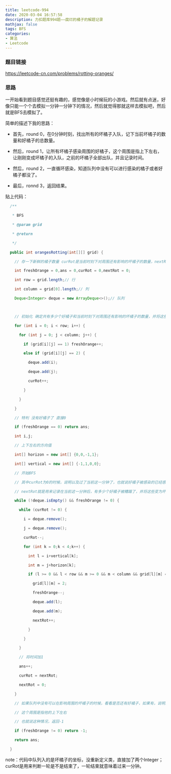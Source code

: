 ```yaml
---
title: leetcode-994
date: 2020-03-04 16:57:58
description: 力扣题库994题——腐烂的橘子的解题记录
mathjax: false
tags: BFS
categories:
- 算法
- Leetcode
---
```


### 题目链接

https://leetcode-cn.com/problems/rotting-oranges/

### 思路

一开始看到题目感觉还挺有趣的，感觉像是小时候玩的小游戏。然后就有点迷，好像只能一个个去模拟一分钟一分钟下的情况，然后就觉得那就这样去模拟吧，然后就是BFS去模拟了。



简单的描述下我的思路：

- 首先，round 0，在0分钟时刻，找出所有的坏橘子入队，记下当前坏橘子的数量和好橘子的总数量。

- 然后，round 1，让所有坏橘子感染周围的好橘子，这个周围是指上下左右，让刚刚变成坏橘子的入队，之前的坏橘子全部出队，并且记录时间。

- 然后，round 2，一直循环感染，知道队列中没有可以进行感染的橘子或者好橘子都没了。

- 最后，ronnd 3，返回结果。



贴上代码：

``` java
  /**

   * BFS

   * @param grid

   * @return

   */

  public int orangesRotting(int[][] grid) {

​    // 存一下新鲜的橘子数量 curRot是当前时刻下对周围还有影响的坏橘子的数量，nextRot为下一时刻的对周围还有影响的坏橘子数量

​    int freshOrange = 0,ans = 0,curRot = 0,nextRot = 0;

​    int row = grid.length;// 行

​    int column = grid[0].length;// 列

​    Deque<Integer> deque = new ArrayDeque<>();// 队列



​    // 初始化 确定共有多少个好橘子和当前时刻下对周围还有影响的坏橘子的数量，并将这些坏橘子入队

​    for (int i = 0; i < row; i++) {

​      for (int j = 0; j < column; j++) {

​        if (grid[i][j] == 1) freshOrange++;

​        else if (grid[i][j] == 2) {

​          deque.add(i);

​          deque.add(j);

​          curRot++;

​        }

​      }

​    }

​    // 特判 没有好橘子了 直接0

​    if (freshOrange == 0) return ans;

​    int i,j;

​    // 上下左右的方向值

​    int[] horizon = new int[] {0,0,-1,1};

​    int[] vertical = new int[] {-1,1,0,0};

​    // 开始BFS

​    // 其中curRot为0的时候，说明以及过了当前这一分钟了，也就说好橘子被感染的已经感染了

​    // nextRot就是用来记录在当前这一分钟后，有多少个好橘子被糟蹋了，并将这些变为坏橘子的标记入队，下一次就轮到他们去感染周围的橘子了

​    while (!deque.isEmpty() && freshOrange != 0) {

​      while (curRot != 0) {

​        i = deque.remove();

​        j = deque.remove();

​        curRot--;

​        for (int k = 0;k < 4;k++) {

​          int l = i+vertical[k];

​          int m = j+horizon[k];

​          if (l >= 0 && l < row && m >= 0 && m < column && grid[l][m] == 1){

​            grid[l][m] = 2;

​            freshOrange--;

​            deque.add(l);

​            deque.add(m);

​            nextRot++;

​          }

​        }

​      }

​      // 将时间加1

​      ans++;

​      curRot = nextRot;

​      nextRot = 0;

​    }

​    // 如果队列中没有可以在影响周围的坏橘子的时候，看看是否还有好橘子，如果有，说明那个好橘子的周围定没有坏橘子

​    // 这个周围是指他的上下左右

​    // 也就说这种情况，返回-1

​    if (freshOrange != 0) return -1;

​    return ans;

  }


```

note：代码中队列入的是坏橘子的坐标，没重新定义类，直接加了两个Integer；curRot是用来判断一轮是不是结束了，一轮结束就意味着过来一分钟。